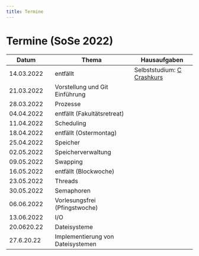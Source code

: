 ```yaml
---
title: Termine
---
```


# Termine (SoSe 2022) 

| Datum | | Thema | Hausaufgaben|
|---|---|---|---|
| 14.03.2022 | | entfällt | Selbststudium: [C Crashkurs](https://github.com/aheil/hhn-c) |
| 21.03.2022 | | Vorstellung und Git Einführung ||
| 28.03.2022 | | Prozesse ||
| 04.04.2022 | | entfällt (Fakultätsretreat) ||
| 11.04.2022 | | Scheduling ||
| 18.04.2022 | | entfällt (Ostermontag) ||
| 25.04.2022 | | Speicher || 
| 02.05.2022 | | Speicherverwaltung ||
| 09.05.2022 | | Swapping ||
| 16.05.2022 | | entfällt (Blockwoche) ||
| 23.05.2022 | | Threads ||
| 30.05.2022 | | Semaphoren ||
| 06.06.2022 | | Vorlesungsfrei (Pfingstwoche) ||
| 13.06.2022 | | I/O ||
| 20.0620.22 | | Dateisysteme ||
| 27.6.20.22 | | Implementierung von Dateisystemen ||